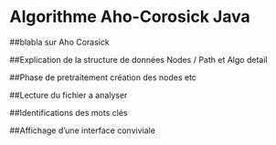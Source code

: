 # Algorithme Aho-Corosick Java


##blabla sur Aho Corasick 

##Explication de la structure de données Nodes / Path 
et Algo detail

##Phase de pretraitement création des nodes etc 

##Lecture du fichier a analyser 

##Identifications des mots clés

##Affichage d’une interface conviviale
